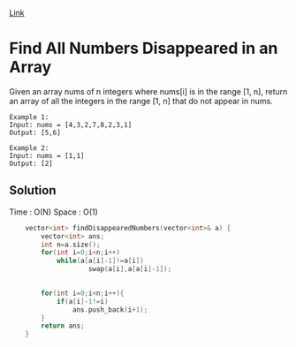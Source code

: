 [Link](https://leetcode.com/problems/find-all-numbers-disappeared-in-an-array/)
# Find All Numbers Disappeared in an Array
Given an array nums of n integers where nums[i] is in the range [1, n], return an array of all the integers in the range [1, n] that do not appear in nums.
```
Example 1:
Input: nums = [4,3,2,7,8,2,3,1]
Output: [5,6]

Example 2:
Input: nums = [1,1]
Output: [2]
```
## Solution
Time : O(N)
Space : O(1)
```cpp
    vector<int> findDisappearedNumbers(vector<int>& a) {
        vector<int> ans;
        int n=a.size();
        for(int i=0;i<n;i++)
            while(a[a[i]-1]!=a[i])
                    swap(a[i],a[a[i]-1]);

        
        for(int i=0;i<n;i++){
            if(a[i]-1!=i)
                ans.push_back(i+1);
        }
        return ans;
    }
```

